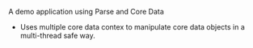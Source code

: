 A demo application using Parse and Core Data

- Uses multiple core data contex to manipulate core data objects in a multi-thread safe way.